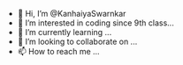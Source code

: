 - 👋 Hi, I’m @KanhaiyaSwarnkar
- 👀 I’m interested in coding since 9th class...
- 🌱 I’m currently learning ...
- 💞️ I’m looking to collaborate on ...
- 📫 How to reach me ...

<!---
KanhaiyaSwarnkar/KanhaiyaSwarnkar is a ✨ special ✨ repository because its `README.md` (this file) appears on your GitHub profile.
You can click the Preview link to take a look at your changes.
--->
